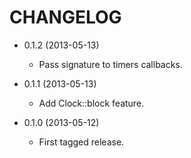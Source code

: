 CHANGELOG
=========

* 0.1.2 (2013-05-13)

  * Pass signature to timers callbacks.

* 0.1.1 (2013-05-13)

  * Add Clock::block feature.

* 0.1.0 (2013-05-12)

  * First tagged release.
